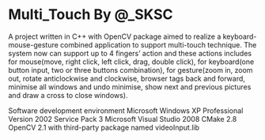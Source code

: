 Multi_Touch By @_SKSC
===========

A project written in C++ with OpenCV package aimed to realize a keyboard-mouse-gesture combined application to support multi-touch technique. The system now can support up to 4 fingers’ action and these actions includes for mouse(move, right click, left click, drag, double click), for keyboard(one button input, two or three buttons combination), for gesture(zoom in, zoom out, rotate anticlockwise and clockwise, browser tags back and forward, minimise all windows and undo minimise, show next and previous pictures and draw a cross to close windows). 


Software development environment
Microsoft Windows XP Professional Version 2002 Service Pack 3
Microsoft Visual Studio 2008
CMake 2.8
OpenCV 2.1 with third-party package named videoInput.lib

